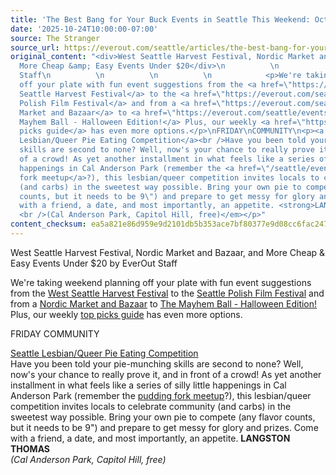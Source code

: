 ```yaml
---
title: 'The Best Bang for Your Buck Events in Seattle This Weekend: Oct 24–26, 2025'
date: '2025-10-24T10:00:00-07:00'
source: The Stranger
source_url: https://everout.com/seattle/articles/the-best-bang-for-your-buck-events-in-seattle-this-weekend-oct-24-26-2025/c6127/
original_content: "<div>West Seattle Harvest Festival, Nordic Market and Bazaar, and
  More Cheap &amp; Easy Events Under $20</div>\n          \n            by EverOut
  Staff\n          \n          \n          \n            <p>We're taking weekend planning
  off your plate with fun event suggestions from the <a href=\"https://everout.com/seattle/events/west-seattle-harvest-festival/e221300/\">West
  Seattle Harvest Festival</a> to the <a href=\"https://everout.com/seattle/events/seattle-polish-film-festival/e220900/\">Seattle
  Polish Film Festival</a> and from a <a href=\"https://everout.com/seattle/events/nordic-market-and-bazaar/e221301/\">Nordic
  Market and Bazaar</a> to <a href=\"https://everout.com/seattle/events/the-mayhem-ball-halloween-edition/e216991/\">The
  Mayhem Ball - Halloween Edition!</a> Plus, our weekly <a href=\"https://everout.com/seattle/articles/the-top-36-events-in-seattle-this-week-oct-20-26-2025/c6121/\">top
  picks guide</a> has even more options.</p>\nFRIDAY\nCOMMUNITY\n<p><a href=\"https://everout.com/seattle/events/seattle-lesbian-queer-pie-eating-competition/e218969/\">Seattle
  Lesbian/Queer Pie Eating Competition</a><br />Have you been told your pie-munching
  skills are second to none? Well, now's your chance to really prove it, and in front
  of a crowd! As yet another installment in what feels like a series of silly little
  happenings in Cal Anderson Park (remember the <a href=\"/seattle/events/eat-pudding-with-a-fork/e219479/\">pudding
  fork meetup</a>?), this lesbian/queer competition invites locals to celebrate community
  (and carbs) in the sweetest way possible. Bring your own pie to compete (any flavor
  counts, but it needs to be 9\") and prepare to get messy for glory and prizes. Come
  with a friend, a date, and most importantly, an appetite. <strong>LANGSTON THOMAS</strong><em>
  <br />(Cal Anderson Park, Capitol Hill, free)</em></p>"
content_checksum: ea5a821e86d959e9d2101db5b353ace7bf80377e9d08cc6fac247c73257b0285
---
```


West Seattle Harvest Festival, Nordic Market and Bazaar, and More Cheap & Easy Events Under $20
 by EverOut Staff 

We're taking weekend planning off your plate with fun event suggestions from the [West Seattle Harvest Festival](https://everout.com/seattle/events/west-seattle-harvest-festival/e221300/) to the [Seattle Polish Film Festival](https://everout.com/seattle/events/seattle-polish-film-festival/e220900/) and from a [Nordic Market and Bazaar](https://everout.com/seattle/events/nordic-market-and-bazaar/e221301/) to [The Mayhem Ball - Halloween Edition!](https://everout.com/seattle/events/the-mayhem-ball-halloween-edition/e216991/) Plus, our weekly [top picks guide](https://everout.com/seattle/articles/the-top-36-events-in-seattle-this-week-oct-20-26-2025/c6121/) has even more options.

FRIDAY COMMUNITY

[Seattle Lesbian/Queer Pie Eating Competition](https://everout.com/seattle/events/seattle-lesbian-queer-pie-eating-competition/e218969/)  
Have you been told your pie-munching skills are second to none? Well, now's your chance to really prove it, and in front of a crowd! As yet another installment in what feels like a series of silly little happenings in Cal Anderson Park (remember the [pudding fork meetup](/seattle/events/eat-pudding-with-a-fork/e219479/)?), this lesbian/queer competition invites locals to celebrate community (and carbs) in the sweetest way possible. Bring your own pie to compete (any flavor counts, but it needs to be 9") and prepare to get messy for glory and prizes. Come with a friend, a date, and most importantly, an appetite. **LANGSTON THOMAS**   
_(Cal Anderson Park, Capitol Hill, free)_

